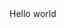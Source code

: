 
<div id="test">
Hello world
</div>
<script>
    document.getElementById("test").innerText = "Spine";
</script>